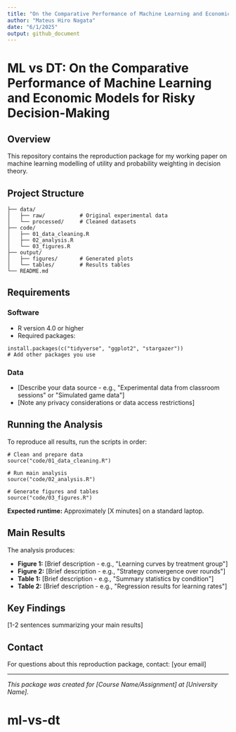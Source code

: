 ```yaml
---
title: "On the Comparative Performance of Machine Learning and Economic Models for Risky Decision-Making"
author: "Mateus Hiro Nagata"
date: "6/1/2025"
output: github_document
---
```


# ML vs DT: On the Comparative Performance of Machine Learning and Economic Models for Risky Decision-Making 

## Overview

This repository contains the reproduction package for my working paper on machine learning modelling of utility and probability weighting in decision theory.

## Project Structure

```
├── data/
│   ├── raw/           # Original experimental data
│   └── processed/     # Cleaned datasets
├── code/
│   ├── 01_data_cleaning.R
│   ├── 02_analysis.R
│   └── 03_figures.R
├── output/
│   ├── figures/       # Generated plots
│   └── tables/        # Results tables
└── README.md
```

## Requirements

### Software
- R version 4.0 or higher
- Required packages:
```{r packages, eval=FALSE}
install.packages(c("tidyverse", "ggplot2", "stargazer"))
# Add other packages you use
```

### Data
- [Describe your data source - e.g., "Experimental data from classroom sessions" or "Simulated game data"]
- [Note any privacy considerations or data access restrictions]

## Running the Analysis

To reproduce all results, run the scripts in order:

```{r reproduction, eval=FALSE}
# Clean and prepare data
source("code/01_data_cleaning.R")

# Run main analysis
source("code/02_analysis.R") 

# Generate figures and tables
source("code/03_figures.R")
```

**Expected runtime:** Approximately [X minutes] on a standard laptop.

## Main Results

The analysis produces:
- **Figure 1:** [Brief description - e.g., "Learning curves by treatment group"]
- **Figure 2:** [Brief description - e.g., "Strategy convergence over rounds"]
- **Table 1:** [Brief description - e.g., "Summary statistics by condition"]
- **Table 2:** [Brief description - e.g., "Regression results for learning rates"]

## Key Findings

[1-2 sentences summarizing your main results]

## Contact

For questions about this reproduction package, contact: [your email]

---

*This package was created for [Course Name/Assignment] at [University Name].*
# ml-vs-dt
